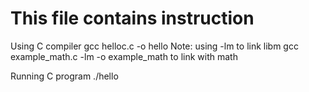 # This file contains instruction

Using C compiler
gcc helloc.c -o hello
Note: using -lm to link libm
gcc example_math.c -lm -o example_math to link with math

Running C program
./hello
